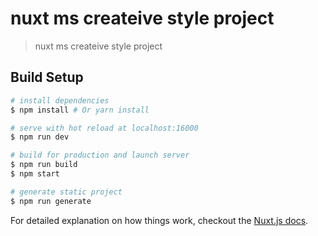 # nuxt ms createive style project

> nuxt ms createive style project

## Build Setup

```bash
# install dependencies
$ npm install # Or yarn install

# serve with hot reload at localhost:16000
$ npm run dev

# build for production and launch server
$ npm run build
$ npm start

# generate static project
$ npm run generate
```

For detailed explanation on how things work, checkout the [Nuxt.js docs](https://github.com/nuxt/nuxt.js).

